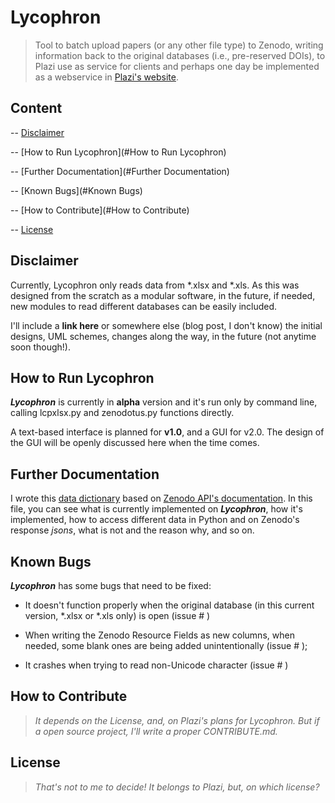 # Lycophron

> Tool to batch upload papers (or any other file type) to Zenodo, writing information back to the original databases (i.e., pre-reserved DOIs), to Plazi use as service for clients and perhaps one day be implemented as a webservice in [Plazi's website](http://plazi.org).



## Content

-- [Disclaimer](#Disclaimer)

-- [How to Run Lycophron](#How to Run Lycophron)

-- [Further Documentation](#Further Documentation)

-- [Known Bugs](#Known Bugs)

-- [How to Contribute](#How to Contribute)

-- [License](#License)



## Disclaimer

Currently, Lycophron only reads data from *.xlsx and *.xls. As this was designed from the scratch as a modular software, in the future, if needed, new modules to read different databases can be easily included.  

I'll include a **link here** or somewhere else (blog post, I don't know) the initial designs, UML schemes, changes along the way, in the future (not anytime soon though!).



## How to Run Lycophron

***Lycophron*** is currently in **alpha** version and it's run only by command line, calling lcpxlsx.py and zenodotus.py functions directly. 



A text-based interface is planned for **v1.0**, and a GUI for v2.0. The design of the GUI will be openly discussed here when the time comes.



## Further Documentation

I wrote this [data dictionary](https://docs.google.com/spreadsheets/d/1tx3EEw3AxDwQu9gFKETk6HdimS-uBcl6pHZmZG75rmM/edit?usp=sharing) based on [Zenodo API's documentation](http://developers.zenodo.org). In this file, you can see what is currently implemented on ***Lycophron***, how it's implemented, how to access different data in Python and on Zenodo's response *jsons*, what is not and the reason why, and so on. 



## Known Bugs

***Lycophron*** has some bugs that need to be fixed:

*  It doesn't function properly when the original database (in this current version, *.xlsx or *.xls only) is open (issue # )

* When writing the Zenodo Resource Fields as new columns, when needed, some blank ones are being added unintentionally (issue # );
* It crashes when trying to read non-Unicode character (issue # )



## How to Contribute

> *It depends on the License, and, on Plazi's plans for Lycophron. But if a open source project, I'll write a proper CONTRIBUTE.md.*



## License

> *That's not to me to decide! It belongs to Plazi, but, on which license?*